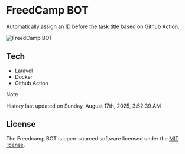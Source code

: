 # FreedCamp BOT

Automatically assign an ID before the task title based on Github Action.

![FreedCamp BOT](https://repository-images.githubusercontent.com/737932867/7d34798b-2680-471c-b089-a78a718d3d6a)

## Tech

- Laravel
- Docker
- Github Action

> [!NOTE]  
> History last updated on Sunday, August 17th, 2025, 3:52:39 AM

## License

The Freedcamp BOT is open-sourced software licensed under the [MIT license](https://opensource.org/licenses/MIT).
